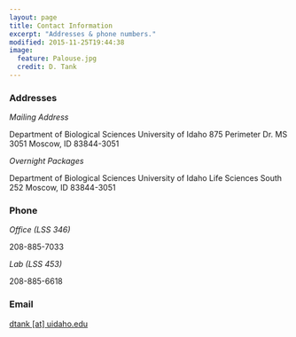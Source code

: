 ```yaml
---
layout: page
title: Contact Information
excerpt: "Addresses & phone numbers."
modified: 2015-11-25T19:44:38
image:
  feature: Palouse.jpg
  credit: D. Tank
---
```

### Addresses

*Mailing Address*

Department of Biological Sciences
University of Idaho
875 Perimeter Dr. MS 3051
Moscow, ID 83844-3051

*Overnight Packages*

Department of Biological Sciences
University of Idaho
Life Sciences South 252
Moscow, ID 83844-3051

### Phone

*Office (LSS 346)*

208-885-7033

*Lab (LSS 453)*

208-885-6618

### Email

[dtank [at] uidaho.edu](mailto:dtank@uidaho.edu)